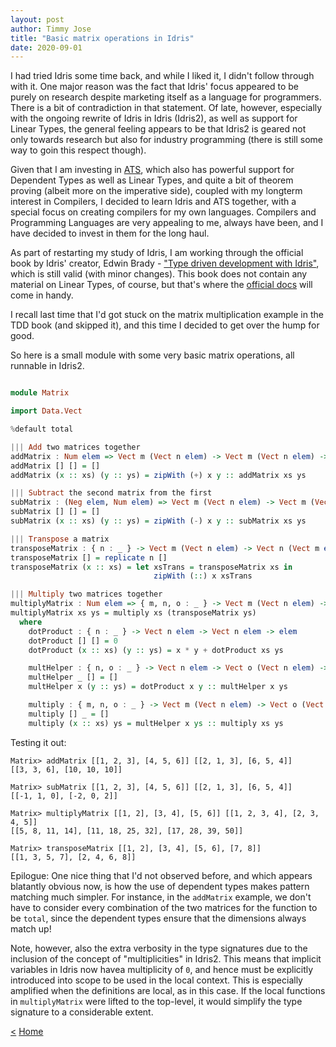 ```yaml
---
layout: post
author: Timmy Jose
title: "Basic matrix operations in Idris"
date: 2020-09-01
---
```


I had tried Idris some time back, and while I liked it, I didn't follow through with it. One major reason was the fact that Idris' focus appeared to be purely on research despite
marketing itself as a language for programmers. There is a bit of contradiction in that statement. Of late, however, especially with the ongoing rewrite of Idris in Idris (Idris2), as well as support for Linear Types, the general feeling appears to be that Idris2 is geared not only towards research but also for industry programming (there is still some way to goin this respect though).

Given that I am investing in [ATS](http://www.ats-lang.org/), which also has powerful support for Dependent Types as well as Linear Types, and quite a bit of theorem proving (albeit more on the imperative side), coupled with my longterm interest in Compilers, I decided to learn Idris and ATS together, with a special focus on creating compilers for my own languages. Compilers and Programming Languages are very appealing to me, always have been, and I have decided to invest in them for the long haul.

As part of restarting my study of Idris, I am working through the official book by Idris' creator, Edwin Brady - ["Type driven development with Idris"](https://www.manning.com/books/type-driven-development-with-idris), which is still valid (with minor changes). This book does not contain any material on Linear Types, of course, but that's where the [official docs](https://idris2.readthedocs.io/en/latest/) will come in handy.

I recall last time that I'd got stuck on the matrix multiplication example in the TDD book (and skipped it), and this time I decided to get over the hump for good. 

So here is a small module with some very basic matrix operations, all runnable in Idris2.

```haskell

module Matrix

import Data.Vect

%default total

||| Add two matrices together
addMatrix : Num elem => Vect m (Vect n elem) -> Vect m (Vect n elem) -> Vect m (Vect n elem)
addMatrix [] [] = []
addMatrix (x :: xs) (y :: ys) = zipWith (+) x y :: addMatrix xs ys

||| Subtract the second matrix from the first
subMatrix : (Neg elem, Num elem) => Vect m (Vect n elem) -> Vect m (Vect n elem) -> Vect m (Vect n elem)
subMatrix [] [] = []
subMatrix (x :: xs) (y :: ys) = zipWith (-) x y :: subMatrix xs ys

||| Transpose a matrix
transposeMatrix : { n : _ } -> Vect m (Vect n elem) -> Vect n (Vect m elem)
transposeMatrix [] = replicate n []
transposeMatrix (x :: xs) = let xsTrans = transposeMatrix xs in
                                zipWith (::) x xsTrans

||| Multiply two matrices together
multiplyMatrix : Num elem => { m, n, o : _ } -> Vect m (Vect n elem) -> Vect n (Vect o elem) -> Vect m (Vect o elem)
multiplyMatrix xs ys = multiply xs (transposeMatrix ys)
  where
    dotProduct : { n : _ } -> Vect n elem -> Vect n elem -> elem
    dotProduct [] [] = 0
    dotProduct (x :: xs) (y :: ys) = x * y + dotProduct xs ys

    multHelper : { n, o : _ } -> Vect n elem -> Vect o (Vect n elem) -> Vect o elem
    multHelper _ [] = []
    multHelper x (y :: ys) = dotProduct x y :: multHelper x ys

    multiply : { m, n, o : _ } -> Vect m (Vect n elem) -> Vect o (Vect n elem) -> Vect m (Vect o elem)
    multiply [] _ = []
    multiply (x :: xs) ys = multHelper x ys :: multiply xs ys

```

Testing it out:

```
Matrix> addMatrix [[1, 2, 3], [4, 5, 6]] [[2, 1, 3], [6, 5, 4]]
[[3, 3, 6], [10, 10, 10]]

Matrix> subMatrix [[1, 2, 3], [4, 5, 6]] [[2, 1, 3], [6, 5, 4]]
[[-1, 1, 0], [-2, 0, 2]]

Matrix> multiplyMatrix [[1, 2], [3, 4], [5, 6]] [[1, 2, 3, 4], [2, 3, 4, 5]]
[[5, 8, 11, 14], [11, 18, 25, 32], [17, 28, 39, 50]]

Matrix> transposeMatrix [[1, 2], [3, 4], [5, 6], [7, 8]]
[[1, 3, 5, 7], [2, 4, 6, 8]]

```

Epilogue: One nice thing that I'd not observed before, and which appears blatantly obvious now, is how the use of dependent types makes pattern matching much simpler. For instance, in the `addMatrix` example, we don't have to consider every combination of the two matrices for the function to be `total`, since the dependent types ensure that the dimensions always
match up!

Note, however, also the extra verbosity in the type signatures due to the inclusion of the concept of "multiplicities" in Idris2. This means that implicit variables in Idris now havea multiplicity of `0`, and hence must be explicitly introduced into scope to be used in the local context. This is especially amplified when the definitions are local, as in this case. If the local functions in `multiplyMatrix` were lifted to the top-level, it would simplify the type signature to a considerable extent.

[<](2020-08-12-file-copy-in-ats)
[Home](/index.html)
